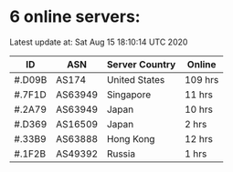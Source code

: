 # 6 online servers:

Latest update at: Sat Aug 15 18:10:14 UTC 2020

| ID | ASN | Server Country | Online |
| -- | --- | -------------- | ------ |
| #.D09B | AS174 | United States | 109 hrs |
| #.7F1D | AS63949 | Singapore | 11 hrs |
| #.2A79 | AS63949 | Japan | 10 hrs |
| #.D369 | AS16509 | Japan | 2 hrs |
| #.33B9 | AS63888 | Hong Kong | 12 hrs |
| #.1F2B | AS49392 | Russia | 1 hrs |

